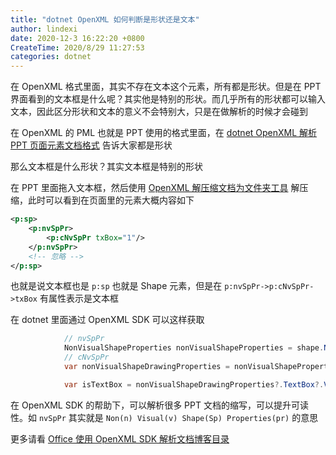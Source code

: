 ```yaml
---
title: "dotnet OpenXML 如何判断是形状还是文本"
author: lindexi
date: 2020-12-3 16:22:20 +0800
CreateTime: 2020/8/29 11:27:53
categories: dotnet
---
```


在 OpenXML 格式里面，其实不存在文本这个元素，所有都是形状。但是在 PPT 界面看到的文本框是什么呢？其实他是特别的形状。而几乎所有的形状都可以输入文本，因此区分形状和文本的意义不会特别大，只是在做解析的时候才会碰到

<!--more-->


<!-- CreateTime:2020/8/29 11:27:53 -->



在 OpenXML 的 PML 也就是 PPT 使用的格式里面，在 [dotnet OpenXML 解析 PPT 页面元素文档格式](https://blog.lindexi.com/post/dotnet-OpenXML-%E8%A7%A3%E6%9E%90-PPT-%E9%A1%B5%E9%9D%A2%E5%85%83%E7%B4%A0%E6%96%87%E6%A1%A3%E6%A0%BC%E5%BC%8F.html ) 告诉大家都是形状

那么文本框是什么形状？其实文本框是特别的形状

在 PPT 里面拖入文本框，然后使用 [OpenXML 解压缩文档为文件夹工具](https://blog.lindexi.com/post/dotnet-OpenXML-%E8%A7%A3%E5%8E%8B%E7%BC%A9%E6%96%87%E6%A1%A3%E4%B8%BA%E6%96%87%E4%BB%B6%E5%A4%B9%E5%B7%A5%E5%85%B7.html ) 解压缩，此时可以看到在页面里的元素大概内容如下

```xml
<p:sp>
    <p:nvSpPr>
        <p:cNvSpPr txBox="1"/>
    </p:nvSpPr>
    <!-- 忽略 -->
</p:sp>
```

也就是说文本框也是 `p:sp` 也就是 Shape 元素，但是在 `p:nvSpPr->p:cNvSpPr->txBox` 有属性表示是文本框

在 dotnet 里面通过 OpenXML SDK 可以这样获取

```csharp
            // nvSpPr
            NonVisualShapeProperties nonVisualShapeProperties = shape.NonVisualShapeProperties;
            // cNvSpPr
            var nonVisualShapeDrawingProperties = nonVisualShapeProperties?.NonVisualShapeDrawingProperties;

            var isTextBox = nonVisualShapeDrawingProperties?.TextBox?.Value is true;
```

在 OpenXML SDK 的帮助下，可以解析很多 PPT 文档的缩写，可以提升可读性。如 `nvSpPr` 其实就是 `Non(n) Visual(v) Shape(Sp) Properties(pr)` 的意思

更多请看 [Office 使用 OpenXML SDK 解析文档博客目录](https://blog.lindexi.com/post/Office-%E4%BD%BF%E7%94%A8-OpenXML-SDK-%E8%A7%A3%E6%9E%90%E6%96%87%E6%A1%A3%E5%8D%9A%E5%AE%A2%E7%9B%AE%E5%BD%95.html )


